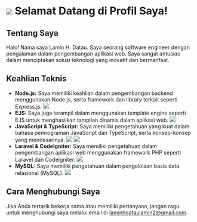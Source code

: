 # <img src="https://img.icons8.com/color/48/000000/nodejs.png"/> Selamat Datang di Profil Saya!

## Tentang Saya
Halo! Nama saya Lamin H. Datau. Saya seorang software engineer dengan pengalaman dalam pengembangan aplikasi web. Saya sangat antusias dalam menciptakan solusi teknologi yang inovatif dan bermanfaat.

## Keahlian Teknis
- **Node.js:** Saya memiliki keahlian dalam pengembangan backend menggunakan Node.js, serta framework dan library terkait seperti Express.js.
  <img src="https://img.icons8.com/color/48/000000/nodejs.png"/>
- **EJS:** Saya juga terampil dalam menggunakan template engine seperti EJS untuk menghasilkan tampilan dinamis dalam aplikasi web.
  <img src="https://img.icons8.com/color/48/000000/ejs.png"/>
- **JavaScript & TypeScript:** Saya memiliki pengetahuan yang kuat dalam bahasa pemrograman JavaScript dan TypeScript, serta konsep-konsep yang mendasarinya.
  <img src="https://img.icons8.com/color/48/000000/javascript.png"/> <img src="https://img.icons8.com/color/48/000000/typescript.png"/>
- **Laravel & CodeIgniter:** Saya memiliki pengetahuan dalam pengembangan aplikasi web menggunakan framework PHP seperti Laravel dan CodeIgniter.
  <img src="https://img.icons8.com/fluent/48/000000/php.png"/>
- **MySQL:** Saya memiliki pengetahuan dalam pengelolaan basis data relasional (MySQL).
  <img src="https://img.icons8.com/color/48/000000/mysql.png"/>

## Cara Menghubungi Saya
Jika Anda tertarik bekerja sama atau memiliki pertanyaan, jangan ragu untuk menghubungi saya melalui email di [laminhdataulamin2@gmail.com](mailto:laminhdataulamin2@gmail.com).
